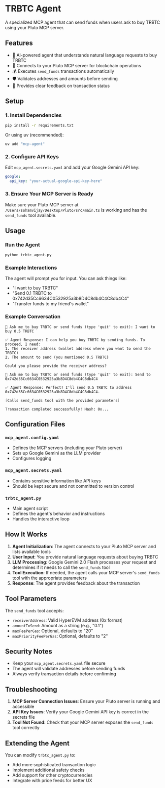 # TRBTC Agent

A specialized MCP agent that can send funds when users ask to buy TRBTC using your Pluto MCP server.

## Features

- 🤖 AI-powered agent that understands natural language requests to buy TRBTC
- 🔗 Connects to your Pluto MCP server for blockchain operations
- 💰 Executes `send_funds` transactions automatically
- 🛡️ Validates addresses and amounts before sending
- 📝 Provides clear feedback on transaction status

## Setup

### 1. Install Dependencies

```bash
pip install -r requirements.txt
```

Or using uv (recommended):

```bash
uv add "mcp-agent"
```

### 2. Configure API Keys

Edit `mcp_agent.secrets.yaml` and add your Google Gemini API key:

```yaml
google:
  api_key: "your-actual-google-api-key-here"
```

### 3. Ensure Your MCP Server is Ready

Make sure your Pluto MCP server at `/Users/sohamvijay/Desktop/Pluto/src/main.ts` is working and has the `send_funds` tool available.

## Usage

### Run the Agent

```bash
python trbtc_agent.py
```

### Example Interactions

The agent will prompt you for input. You can ask things like:

- "I want to buy TRBTC"
- "Send 0.1 TRBTC to 0x742d35Cc6634C0532925a3b8D4C8db4C4C8db4C4"
- "Transfer funds to my friend's wallet"

### Example Conversation

```
🤖 Ask me to buy TRBTC or send funds (type 'quit' to exit): I want to buy 0.5 TRBTC

✅ Agent Response: I can help you buy TRBTC by sending funds. To proceed, I need:
1. The receiver address (wallet address where you want to send the TRBTC)
2. The amount to send (you mentioned 0.5 TRBTC)

Could you please provide the receiver address?

🤖 Ask me to buy TRBTC or send funds (type 'quit' to exit): Send to 0x742d35Cc6634C0532925a3b8D4C8db4C4C8db4C4

✅ Agent Response: Perfect! I'll send 0.5 TRBTC to address 0x742d35Cc6634C0532925a3b8D4C8db4C4C8db4C4.

[Calls send_funds tool with the provided parameters]

Transaction completed successfully! Hash: 0x...
```

## Configuration Files

### `mcp_agent.config.yaml`
- Defines the MCP servers (including your Pluto server)
- Sets up Google Gemini as the LLM provider
- Configures logging

### `mcp_agent.secrets.yaml`
- Contains sensitive information like API keys
- Should be kept secure and not committed to version control

### `trbtc_agent.py`
- Main agent script
- Defines the agent's behavior and instructions
- Handles the interactive loop

## How It Works

1. **Agent Initialization**: The agent connects to your Pluto MCP server and lists available tools
2. **User Input**: You provide natural language requests about buying TRBTC
3. **LLM Processing**: Google Gemini 2.0 Flash processes your request and determines if it needs to call the `send_funds` tool
4. **Tool Execution**: If needed, the agent calls your MCP server's `send_funds` tool with the appropriate parameters
5. **Response**: The agent provides feedback about the transaction

## Tool Parameters

The `send_funds` tool accepts:
- `receiverAddress`: Valid HyperEVM address (0x format)
- `amountToSend`: Amount as a string (e.g., "0.1")
- `maxFeePerGas`: Optional, defaults to "20"
- `maxPriorityFeePerGas`: Optional, defaults to "2"

## Security Notes

- Keep your `mcp_agent.secrets.yaml` file secure
- The agent will validate addresses before sending funds
- Always verify transaction details before confirming

## Troubleshooting

1. **MCP Server Connection Issues**: Ensure your Pluto server is running and accessible
2. **API Key Issues**: Verify your Google Gemini API key is correct in the secrets file
3. **Tool Not Found**: Check that your MCP server exposes the `send_funds` tool correctly

## Extending the Agent

You can modify `trbtc_agent.py` to:
- Add more sophisticated transaction logic
- Implement additional safety checks
- Add support for other cryptocurrencies
- Integrate with price feeds for better UX
